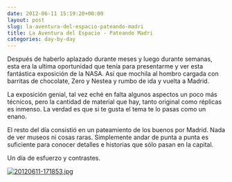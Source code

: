 ```yaml
---
date: 2012-06-11 15:19:20+00:00
layout: post
slug: la-aventura-del-espacio-pateando-madri
title: La Aventura del Espacio - Pateando Madri
categories: day-by-day
---
```


Después de haberlo aplazado durante meses y luego durante semanas, esta era la ultima oportunidad que tenía para presentarme y ver esta fantástica exposición de la NASA. Así que mochila al hombro cargada con barritas de chocolate, Zero y Nestea y rumbo de ida y vuelta a Madrid.

La exposición genial, tal vez eché en falta algunos aspectos un poco más técnicos, pero la cantidad de material que hay, tanto original como réplicas es inmenso. La verdad es que si te gusta el tema te lo pasas como un enano.

El resto del día consistió en un pateamiento de los buenos por Madrid. Nada de ver museos ni cosas raras. Simplemente andar de punta a punta es suficiente para conocer detalles e historias que sólo pasan en la capital.

Un día de esfuerzo y contrastes.

[![20120611-171853.jpg](http://blog.migueljulian.com/wp-content/uploads/20120611-171853.jpg)](http://blog.migueljulian.com/wp-content/uploads/20120611-171853.jpg)
